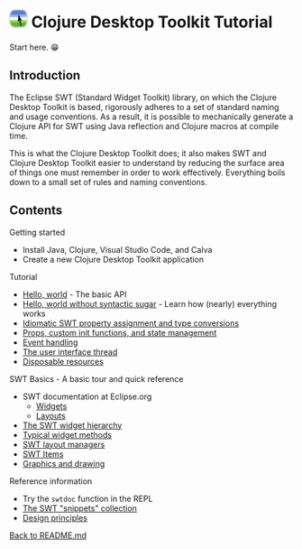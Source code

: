 # ![Logo](images/icon32x32.png) Clojure Desktop Toolkit Tutorial

Start here. 😁

## Introduction

The Eclipse SWT (Standard Widget Toolkit) library, on which the Clojure Desktop Toolkit is based, rigorously adheres to a set of standard naming and usage conventions.  As a result, it is possible to mechanically generate a Clojure API for SWT using Java reflection and Clojure macros at compile time.

This is what the Clojure Desktop Toolkit does; it also makes SWT and Clojure Desktop Toolkit easier to understand by reducing the surface area of things one must remember in order to work effectively.  Everything boils down to a small set of rules and naming conventions.

## Contents

Getting started

* Install Java, Clojure, Visual Studio Code, and Calva
* Create a new Clojure Desktop Toolkit application

Tutorial

* [Hello, world](hello-world.md) - The basic API
* [Hello, world without syntactic sugar](hello-world-no-sugar.md) - Learn how (nearly) everything works
* [Idiomatic SWT property assignment and type conversions](idiomatic-property-assignment.md)
* [Props, custom init functions, and state management](props-and-state.md)
* [Event handling](event-handling.md)
* [The user interface thread](the-ui-thread.md)
* [Disposable resources](disposable-resources.md)

SWT Basics - A basic tour and quick reference

* SWT documentation at Eclipse.org
   * [Widgets](https://help.eclipse.org/latest/topic/org.eclipse.platform.doc.isv/guide/swt_widgets.htm?cp=2_0_7_0)
   * [Layouts](https://help.eclipse.org/latest/topic/org.eclipse.platform.doc.isv/guide/swt_layouts.htm?cp=2_0_7_1)
* [The SWT widget hierarchy](swt-widget-hierarchy.md)
* [Typical widget methods](swt-widget-api.md)
* [SWT layout managers](layout-managers.md)
* [SWT Items](swt-items.md)
* [Graphics and drawing](graphics-classes.md)

Reference information

* Try the `swtdoc` function in the REPL
* [The SWT "snippets" collection](https://eclipse.dev/eclipse/swt/snippets/index.html)
* [Design principles](principles.md)

[Back to README.md](../README.md)